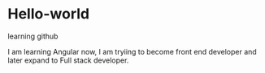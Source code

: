 # Hello-world
learning github


I am learning Angular now, I am tryiing to become front end developer and later expand to Full stack developer.

